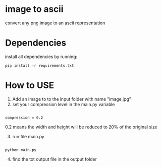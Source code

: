 # image to ascii
 convert any png image to an ascii representation

# Dependencies

install all dependencies by running: 

```
pip install -r requirements.txt
```

# How to USE

1. Add an image to to the input folder with name "image.jpg"
2. set your compression level in the main.py variable

```

compression = 0.2

```
0.2 means the width and height will be reduced to 20% of the original size

3. run file main.py

```

python main.py

```

4. find the txt output file in the output folder

